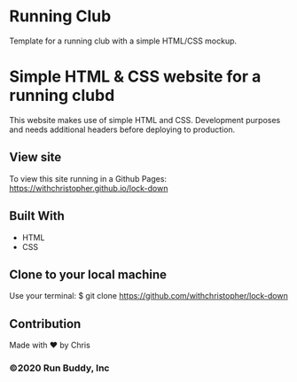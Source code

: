 # Running Club
Template for a running club with a simple HTML/CSS mockup.

# Simple HTML & CSS website for a running clubd
This website makes use of simple HTML and CSS. Development purposes and needs additional headers before deploying to production.

## View site
To view this site running in a Github Pages: https://withchristopher.github.io/lock-down

## Built With
* HTML
* CSS

## Clone to your local machine
Use your terminal: $ git clone https://github.com/withchristopher/lock-down 

## Contribution
Made with ❤️ by Chris

### ©️2020 Run Buddy, Inc

